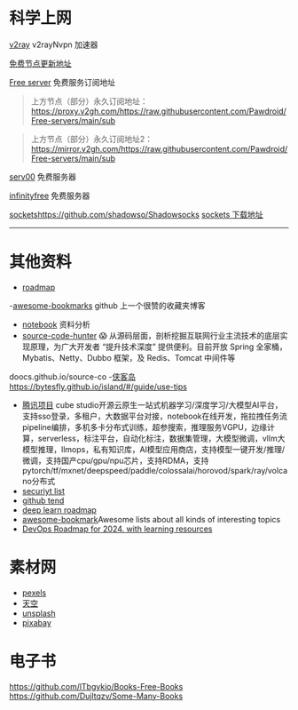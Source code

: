 # 科学上网
[v2ray](https://github.com/githubvpn007/v2rayNvpn) v2rayNvpn 加速器

[免费节点更新地址](https://github.com/Barabama/FreeNodes?tab=readme-ov-file) 




[Free server](https://github.com/Pawdroid/Free-servers) 免费服务订阅地址

>上方节点（部分）永久订阅地址：https://proxy.v2gh.com/https://raw.githubusercontent.com/Pawdroid/Free-servers/main/sub

>上方节点（部分）永久订阅地址2：https://mirror.v2gh.com/https://raw.githubusercontent.com/Pawdroid/Free-servers/main/sub

[serv00](https://www.serv00.com/offer) 免费服务器

[infinityfree](https://dash.infinityfree.com/accounts/if0_37076589/) 免费服务器

[sockets](https://github.com/shadowso/Shadowsocks)https://github.com/shadowso/Shadowsocks
[sockets 下载地址](https://rixiacloud.github.io/blog/downloads.html)

---

# 其他资料
- [roadmap](https://roadmap.sh/ai/explore)

-[awesome-bookmarks](https://panjiachen.github.io/awesome-bookmarks/repository/#%E5%89%8D%E7%AB%AF%E5%B8%B8%E7%94%A8)  github 上一个很赞的收藏夹博客
- [notebook](https://notebook.js.org/#/README) 资料分析
- [source-code-hunter](https://github.com/doocs/source-code-hunter) 😱 从源码层面，剖析挖掘互联网行业主流技术的底层实现原理，为广大开发者 “提升技术深度” 提供便利。目前开放 Spring 全家桶，Mybatis、Netty、Dubbo 框架，及 Redis、Tomcat 中间件等

doocs.github.io/source-co
-[侠客岛](https://bytesfly.github.io/island/#/guide/use-tips)https://bytesfly.github.io/island/#/guide/use-tips

- [腾讯项目](https://github.com/tencentmusic/cube-studio) cube studio开源云原生一站式机器学习/深度学习/大模型AI平台，支持sso登录，多租户，大数据平台对接，notebook在线开发，拖拉拽任务流pipeline编排，多机多卡分布式训练，超参搜索，推理服务VGPU，边缘计算，serverless，标注平台，自动化标注，数据集管理，大模型微调，vllm大模型推理，llmops，私有知识库，AI模型应用商店，支持模型一键开发/推理/微调，支持国产cpu/gpu/npu芯片，支持RDMA，支持pytorch/tf/mxnet/deepspeed/paddle/colossalai/horovod/spark/ray/volcano分布式
- [securiyt list](https://security-list.js.org/#/README)
- [github tend](https://github.com/trending?since=monthly)
- [deep learn roadmap](https://github.com/floodsung/Deep-Learning-Papers-Reading-Roadmap)
- [awesome-bookmark](https://github.com/sindresorhus/awesome)Awesome lists about all kinds of interesting topics
- [DevOps Roadmap for 2024. with learning resources](https://github.com/milanm/DevOps-Roadmap?tab=readme-ov-file#3-learn-linux--scripting)

# 素材网
- [pexels](https://www.pexels.com/zh-CN/license/)
- [天空](https://pixabay.com/zh/images/search/%E5%A4%A9%E7%A9%BA%E8%83%8C%E6%99%AF/)
- [unsplash](https://unsplash.com/)
- [pixabay]((https://pixabay.com/))


# 电子书
https://github.com/lTbgykio/Books-Free-Books
https://github.com/Dujltqzv/Some-Many-Books











